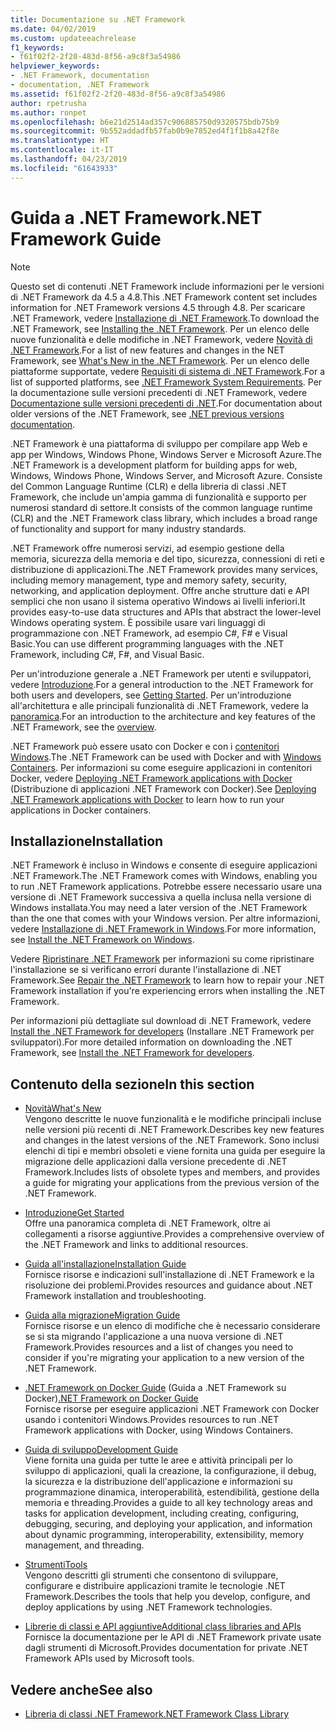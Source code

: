 ```yaml
---
title: Documentazione su .NET Framework
ms.date: 04/02/2019
ms.custom: updateeachrelease
f1_keywords:
- f61f02f2-2f20-483d-8f56-a9c8f3a54986
helpviewer_keywords:
- .NET Framework, documentation
- documentation, .NET Framework
ms.assetid: f61f02f2-2f20-483d-8f56-a9c8f3a54986
author: rpetrusha
ms.author: ronpet
ms.openlocfilehash: b6e21d2514ad357c906885750d9320575bdb75b9
ms.sourcegitcommit: 9b552addadfb57fab0b9e7852ed4f1f1b8a42f8e
ms.translationtype: HT
ms.contentlocale: it-IT
ms.lasthandoff: 04/23/2019
ms.locfileid: "61643933"
---
```

# <a name="net-framework-guide"></a><span data-ttu-id="8e631-102">Guida a .NET Framework</span><span class="sxs-lookup"><span data-stu-id="8e631-102">.NET Framework Guide</span></span>

> [!NOTE]
> <span data-ttu-id="8e631-103">Questo set di contenuti .NET Framework include informazioni per le versioni di .NET Framework da 4.5 a 4.8.</span><span class="sxs-lookup"><span data-stu-id="8e631-103">This .NET Framework content set includes information for .NET Framework versions 4.5 through 4.8.</span></span> <span data-ttu-id="8e631-104">Per scaricare .NET Framework, vedere [Installazione di .NET Framework](./install/guide-for-developers.md).</span><span class="sxs-lookup"><span data-stu-id="8e631-104">To download the .NET Framework, see [Installing the .NET Framework](./install/guide-for-developers.md).</span></span> <span data-ttu-id="8e631-105">Per un elenco delle nuove funzionalità e delle modifiche in .NET Framework, vedere [Novità di .NET Framework](./whats-new/index.md).</span><span class="sxs-lookup"><span data-stu-id="8e631-105">For a list of new features and changes in the NET Framework, see [What's New in the .NET Framework](./whats-new/index.md).</span></span> <span data-ttu-id="8e631-106">Per un elenco delle piattaforme supportate, vedere [Requisiti di sistema di .NET Framework](./get-started/system-requirements.md).</span><span class="sxs-lookup"><span data-stu-id="8e631-106">For a list of supported platforms, see [.NET Framework System Requirements](./get-started/system-requirements.md).</span></span> <span data-ttu-id="8e631-107">Per la documentazione sulle versioni precedenti di .NET Framework, vedere [Documentazione sulle versioni precedenti di .NET](https://docs.microsoft.com/previous-versions/dotnet/).</span><span class="sxs-lookup"><span data-stu-id="8e631-107">For documentation about older versions of the .NET Framework, see [.NET previous versions documentation](https://docs.microsoft.com/previous-versions/dotnet/).</span></span>

<span data-ttu-id="8e631-108">.NET Framework è una piattaforma di sviluppo per compilare app Web e app per Windows, Windows Phone, Windows Server e Microsoft Azure.</span><span class="sxs-lookup"><span data-stu-id="8e631-108">The .NET Framework is a development platform for building apps for web, Windows, Windows Phone, Windows Server, and Microsoft Azure.</span></span> <span data-ttu-id="8e631-109">Consiste del Common Language Runtime (CLR) e della libreria di classi .NET Framework, che include un'ampia gamma di funzionalità e supporto per numerosi standard di settore.</span><span class="sxs-lookup"><span data-stu-id="8e631-109">It consists of the common language runtime (CLR) and the .NET Framework class library, which includes a broad range of functionality and support for many industry standards.</span></span>

<span data-ttu-id="8e631-110">.NET Framework offre numerosi servizi, ad esempio gestione della memoria, sicurezza della memoria e del tipo, sicurezza, connessioni di reti e distribuzione di applicazioni.</span><span class="sxs-lookup"><span data-stu-id="8e631-110">The .NET Framework provides many services, including memory management, type and memory safety, security, networking, and application deployment.</span></span> <span data-ttu-id="8e631-111">Offre anche strutture dati e API semplici che non usano il sistema operativo Windows ai livelli inferiori.</span><span class="sxs-lookup"><span data-stu-id="8e631-111">It provides easy-to-use data structures and APIs that abstract the lower-level Windows operating system.</span></span> <span data-ttu-id="8e631-112">È possibile usare vari linguaggi di programmazione con .NET Framework, ad esempio C#, F# e Visual Basic.</span><span class="sxs-lookup"><span data-stu-id="8e631-112">You can use different programming languages with the .NET Framework, including C#, F#, and Visual Basic.</span></span>

<span data-ttu-id="8e631-113">Per un'introduzione generale a .NET Framework per utenti e sviluppatori, vedere [Introduzione](./get-started/index.md).</span><span class="sxs-lookup"><span data-stu-id="8e631-113">For a general introduction to the .NET Framework for both users and developers, see [Getting Started](./get-started/index.md).</span></span> <span data-ttu-id="8e631-114">Per un'introduzione all'architettura e alle principali funzionalità di .NET Framework, vedere la [panoramica](./get-started/overview.md).</span><span class="sxs-lookup"><span data-stu-id="8e631-114">For an introduction to the architecture and key features of the .NET Framework, see the [overview](./get-started/overview.md).</span></span>

<span data-ttu-id="8e631-115">.NET Framework può essere usato con Docker e con i [contenitori Windows](/virtualization/windowscontainers/about/).</span><span class="sxs-lookup"><span data-stu-id="8e631-115">The .NET Framework can be used with Docker and with [Windows Containers](/virtualization/windowscontainers/about/).</span></span> <span data-ttu-id="8e631-116">Per informazioni su come eseguire applicazioni in contenitori Docker, vedere [Deploying .NET Framework applications with Docker](./docker/index.md) (Distribuzione di applicazioni .NET Framework con Docker).</span><span class="sxs-lookup"><span data-stu-id="8e631-116">See [Deploying .NET Framework applications with Docker](./docker/index.md) to learn how to run your applications in Docker containers.</span></span>

## <a name="installation"></a><span data-ttu-id="8e631-117">Installazione</span><span class="sxs-lookup"><span data-stu-id="8e631-117">Installation</span></span>

<span data-ttu-id="8e631-118">.NET Framework è incluso in Windows e consente di eseguire applicazioni .NET Framework.</span><span class="sxs-lookup"><span data-stu-id="8e631-118">The .NET Framework comes with Windows, enabling you to run .NET Framework applications.</span></span> <span data-ttu-id="8e631-119">Potrebbe essere necessario usare una versione di .NET Framework successiva a quella inclusa nella versione di Windows installata.</span><span class="sxs-lookup"><span data-stu-id="8e631-119">You may need a later version of the .NET Framework than the one that comes with your Windows version.</span></span> <span data-ttu-id="8e631-120">Per altre informazioni, vedere [Installazione di .NET Framework in Windows](./install/index.md).</span><span class="sxs-lookup"><span data-stu-id="8e631-120">For more information, see [Install the .NET Framework on Windows](./install/index.md).</span></span>

<span data-ttu-id="8e631-121">Vedere [Ripristinare .NET Framework](./install/repair.md) per informazioni su come ripristinare l'installazione se si verificano errori durante l'installazione di .NET Framework.</span><span class="sxs-lookup"><span data-stu-id="8e631-121">See [Repair the .NET Framework](./install/repair.md) to learn how to repair your .NET Framework installation if you're experiencing errors when installing the .NET Framework.</span></span>

<span data-ttu-id="8e631-122">Per informazioni più dettagliate sul download di .NET Framework, vedere [Install the .NET Framework for developers](./install/guide-for-developers.md) (Installare .NET Framework per sviluppatori).</span><span class="sxs-lookup"><span data-stu-id="8e631-122">For more detailed information on downloading the .NET Framework, see [Install the .NET Framework for developers](./install/guide-for-developers.md).</span></span>

## <a name="in-this-section"></a><span data-ttu-id="8e631-123">Contenuto della sezione</span><span class="sxs-lookup"><span data-stu-id="8e631-123">In this section</span></span>

* [<span data-ttu-id="8e631-124">Novità</span><span class="sxs-lookup"><span data-stu-id="8e631-124">What's New</span></span>](./whats-new/index.md)  
<span data-ttu-id="8e631-125">Vengono descritte le nuove funzionalità e le modifiche principali incluse nelle versioni più recenti di .NET Framework.</span><span class="sxs-lookup"><span data-stu-id="8e631-125">Describes key new features and changes in the latest versions of the .NET Framework.</span></span> <span data-ttu-id="8e631-126">Sono inclusi elenchi di tipi e membri obsoleti e viene fornita una guida per eseguire la migrazione delle applicazioni dalla versione precedente di .NET Framework.</span><span class="sxs-lookup"><span data-stu-id="8e631-126">Includes lists of obsolete types and members, and provides a guide for migrating your applications from the previous version of the .NET Framework.</span></span>

* [<span data-ttu-id="8e631-127">Introduzione</span><span class="sxs-lookup"><span data-stu-id="8e631-127">Get Started</span></span>](./get-started/index.md)  
<span data-ttu-id="8e631-128">Offre una panoramica completa di .NET Framework, oltre ai collegamenti a risorse aggiuntive.</span><span class="sxs-lookup"><span data-stu-id="8e631-128">Provides a comprehensive overview of the .NET Framework and links to additional resources.</span></span>

* [<span data-ttu-id="8e631-129">Guida all'installazione</span><span class="sxs-lookup"><span data-stu-id="8e631-129">Installation Guide</span></span>](./install/index.md)  
<span data-ttu-id="8e631-130">Fornisce risorse e indicazioni sull'installazione di .NET Framework e la risoluzione dei problemi.</span><span class="sxs-lookup"><span data-stu-id="8e631-130">Provides resources and guidance about .NET Framework installation and troubleshooting.</span></span>

* [<span data-ttu-id="8e631-131">Guida alla migrazione</span><span class="sxs-lookup"><span data-stu-id="8e631-131">Migration Guide</span></span>](./migration-guide/index.md)  
<span data-ttu-id="8e631-132">Fornisce risorse e un elenco di modifiche che è necessario considerare se si sta migrando l'applicazione a una nuova versione di .NET Framework.</span><span class="sxs-lookup"><span data-stu-id="8e631-132">Provides resources and a list of changes you need to consider if you're migrating your application to a new version of the .NET Framework.</span></span>

* <span data-ttu-id="8e631-133">[.NET Framework on Docker Guide](./docker/index.md) (Guida a .NET Framework su Docker)</span><span class="sxs-lookup"><span data-stu-id="8e631-133">[.NET Framework on Docker Guide](./docker/index.md)</span></span>  
<span data-ttu-id="8e631-134">Fornisce risorse per eseguire applicazioni .NET Framework con Docker usando i contenitori Windows.</span><span class="sxs-lookup"><span data-stu-id="8e631-134">Provides resources to run .NET Framework applications with Docker, using Windows Containers.</span></span>

* [<span data-ttu-id="8e631-135">Guida di sviluppo</span><span class="sxs-lookup"><span data-stu-id="8e631-135">Development Guide</span></span>](./development-guide.md)  
<span data-ttu-id="8e631-136">Viene fornita una guida per tutte le aree e attività principali per lo sviluppo di applicazioni, quali la creazione, la configurazione, il debug, la sicurezza e la distribuzione dell'applicazione e informazioni su programmazione dinamica, interoperabilità, estendibilità, gestione della memoria e threading.</span><span class="sxs-lookup"><span data-stu-id="8e631-136">Provides a guide to all key technology areas and tasks for application development, including creating, configuring, debugging, securing, and deploying your application, and information about dynamic programming, interoperability, extensibility, memory management, and threading.</span></span>

* [<span data-ttu-id="8e631-137">Strumenti</span><span class="sxs-lookup"><span data-stu-id="8e631-137">Tools</span></span>](./tools/index.md)  
<span data-ttu-id="8e631-138">Vengono descritti gli strumenti che consentono di sviluppare, configurare e distribuire applicazioni tramite le tecnologie .NET Framework.</span><span class="sxs-lookup"><span data-stu-id="8e631-138">Describes the tools that help you develop, configure, and deploy applications by using .NET Framework technologies.</span></span>

* [<span data-ttu-id="8e631-139">Librerie di classi e API aggiuntive</span><span class="sxs-lookup"><span data-stu-id="8e631-139">Additional class libraries and APIs</span></span>](./additional-apis/index.md)  
<span data-ttu-id="8e631-140">Fornisce la documentazione per le API di .NET Framework private usate dagli strumenti di Microsoft.</span><span class="sxs-lookup"><span data-stu-id="8e631-140">Provides documentation for private .NET Framework APIs used by Microsoft tools.</span></span>

## <a name="see-also"></a><span data-ttu-id="8e631-141">Vedere anche</span><span class="sxs-lookup"><span data-stu-id="8e631-141">See also</span></span>

* [<span data-ttu-id="8e631-142">Libreria di classi .NET Framework</span><span class="sxs-lookup"><span data-stu-id="8e631-142">.NET Framework Class Library</span></span>](/dotnet/api/?view=netframework-4.8)